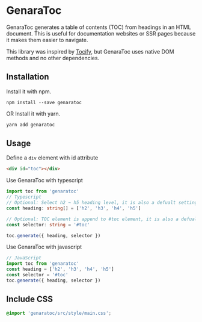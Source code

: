 # GenaraToc

GenaraToc generates a table of contents (TOC) from headings in an HTML document. This is useful for documentation websites or SSR pages because it makes them easier to navigate. 

This library was inspired by [Tocify](https://github.com/gfranko/jquery.tocify.js), but GenaraToc uses native DOM methods and no other dependencies.

## Installation

Install it with npm.
```
npm install --save genaratoc
```

OR Install it with yarn.

```bash
yarn add genaratoc
```

## Usage

Define a `div` element with id attribute
```html
<div id="toc"></div>
```

Use GenaraToc with typescript
```typescript
import toc from 'genaratoc'
// Typescript
// Optional: Select h2 ~ h5 heading level, it is also a defualt setting if you leave it undefined
const heading: string[] = ['h2', 'h3', 'h4', 'h5']

// Optional: TOC element is append to #toc element, it is also a defualt setting if you leave it undefined
const selector: string = '#toc'

toc.generate({ heading, selector })
```

Use GenaraToc with javascript
```javascript
// JavaScript
import toc from 'genaratoc'
const heading = ['h2', 'h3', 'h4', 'h5']
const selector = '#toc'
toc.generate({ heading, selector })
```

## Include CSS

```css
@import 'genaratoc/src/style/main.css';
```